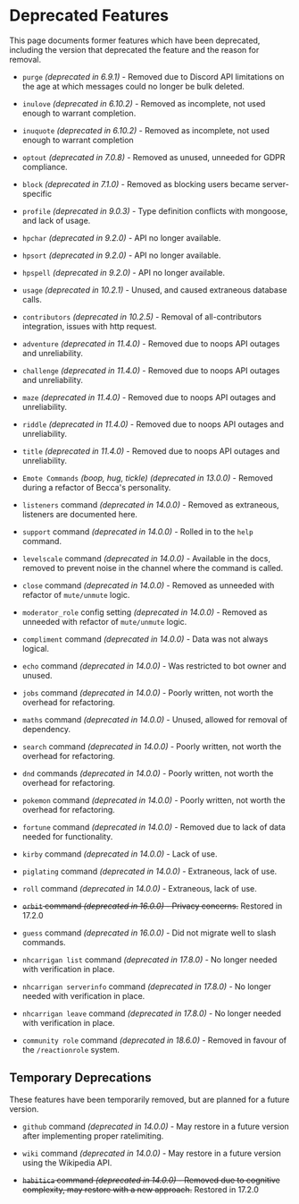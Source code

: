 # Deprecated Features

This page documents former features which have been deprecated, including the version that deprecated the feature and the reason for removal.

- `purge` _(deprecated in 6.9.1)_ - Removed due to Discord API limitations on the age at which messages could no longer be bulk deleted.

- `inulove` _(deprecated in 6.10.2)_ - Removed as incomplete, not used enough to warrant completion.

- `inuquote` _(deprecated in 6.10.2)_ - Removed as incomplete, not used enough to warrant completion

- `optout` _(deprecated in 7.0.8)_ - Removed as unused, unneeded for GDPR compliance.

- `block` _(deprecated in 7.1.0)_ - Removed as blocking users became server-specific

- `profile` _(deprecated in 9.0.3)_ - Type definition conflicts with mongoose, and lack of usage.

- `hpchar` _(deprecated in 9.2.0)_ - API no longer available.

- `hpsort` _(deprecated in 9.2.0)_ - API no longer available.

- `hpspell` _(deprecated in 9.2.0)_ - API no longer available.

- `usage` _(deprecated in 10.2.1)_ - Unused, and caused extraneous database calls.

- `contributors` _(deprecated in 10.2.5)_ - Removal of all-contributors integration, issues with http request.

- `adventure` _(deprecated in 11.4.0)_ - Removed due to noops API outages and unreliability.

- `challenge` _(deprecated in 11.4.0)_ - Removed due to noops API outages and unreliability.

- `maze` _(deprecated in 11.4.0)_ - Removed due to noops API outages and unreliability.

- `riddle` _(deprecated in 11.4.0)_ - Removed due to noops API outages and unreliability.

- `title` _(deprecated in 11.4.0)_ - Removed due to noops API outages and unreliability.

- `Emote Commands` _(boop, hug, tickle) (deprecated in 13.0.0)_ - Removed during a refactor of Becca's personality.

- `listeners` command _(deprecated in 14.0.0)_ - Removed as extraneous, listeners are documented here.

- `support` command _(deprecated in 14.0.0)_ - Rolled in to the `help` command.

- `levelscale` command _(deprecated in 14.0.0)_ - Available in the docs, removed to prevent noise in the channel where the command is called.

- `close` command _(deprecated in 14.0.0)_ - Removed as unneeded with refactor of `mute/unmute` logic.

- `moderator_role` config setting _(deprecated in 14.0.0)_ - Removed as unneeded with refactor of `mute/unmute` logic.

- `compliment` command _(deprecated in 14.0.0)_ - Data was not always logical.

- `echo` command _(deprecated in 14.0.0)_ - Was restricted to bot owner and unused.

- `jobs` command _(deprecated in 14.0.0)_ - Poorly written, not worth the overhead for refactoring.

- `maths` command _(deprecated in 14.0.0)_ - Unused, allowed for removal of dependency.

- `search` command _(deprecated in 14.0.0)_ - Poorly written, not worth the overhead for refactoring.

- `dnd` commands _(deprecated in 14.0.0)_ - Poorly written, not worth the overhead for refactoring.

- `pokemon` command _(deprecated in 14.0.0)_ - Poorly written, not worth the overhead for refactoring.

- `fortune` command _(deprecated in 14.0.0)_ - Removed due to lack of data needed for functionality.

- `kirby` command _(deprecated in 14.0.0)_ - Lack of use.

- `piglating` command _(deprecated in 14.0.0)_ - Extraneous, lack of use.

- `roll` command _(deprecated in 14.0.0)_ - Extraneous, lack of use.

- ~~`orbit` command _(deprecated in 16.0.0)_ - Privacy concerns.~~ Restored in 17.2.0

- `guess` command _(deprecated in 16.0.0)_ - Did not migrate well to slash commands.

- `nhcarrigan list` command _(deprecated in 17.8.0)_ - No longer needed with verification in place.

- `nhcarrigan serverinfo` command _(deprecated in 17.8.0)_ - No longer needed with verification in place.

- `nhcarrigan leave` command _(deprecated in 17.8.0)_ - No longer needed with verification in place.

- `community role` command _(deprecated in 18.6.0)_ - Removed in favour of the `/reactionrole` system.

## Temporary Deprecations

These features have been temporarily removed, but are planned for a future version.

- `github` command _(deprecated in 14.0.0)_ - May restore in a future version after implementing proper ratelimiting.

- `wiki` command _(deprecated in 14.0.0)_ - May restore in a future version using the Wikipedia API.

- ~~`habitica` command _(deprecated in 14.0.0)_ - Removed due to cognitive complexity, may restore with a new approach.~~ Restored in 17.2.0
